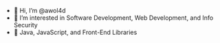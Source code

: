 - 👋 Hi, I’m @awol4d
- 👀 I’m interested in Software Development, Web Development, and Info Security
- 🌱 Java, JavaScript, and Front-End Libraries

<!---
awol4d/awol4d is a ✨ special ✨ repository because its `README.md` (this file) appears on your GitHub profile.
You can click the Preview link to take a look at your changes.
--->
